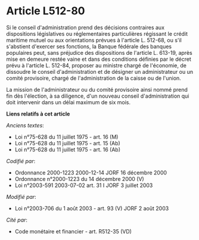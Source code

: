 # Article L512-80

Si le conseil d'administration prend des décisions contraires aux dispositions législatives ou réglementaires particulières
régissant le crédit maritime mutuel ou aux orientations prévues à l'article L. 512-68, ou s'il s'abstient d'exercer ses
fonctions, la Banque fédérale des banques populaires peut, sans préjudice des dispositions de l'article L. 613-19, après mise
en demeure restée vaine et dans des conditions définies par le décret prévu à l'article L. 512-84, proposer au ministre
chargé de l'économie, de dissoudre le conseil d'administration et de désigner un administrateur ou un comité provisoire,
chargé de l'administration de la caisse ou de l'union.

La mission de l'administrateur ou du comité provisoire ainsi nommé prend fin dès l'élection, à sa diligence, d'un nouveau
conseil d'administration qui doit intervenir dans un délai maximum de six mois.

**Liens relatifs à cet article**

_Anciens textes_:

  - Loi n°75-628 du 11 juillet 1975 - art. 16 (M)
  - Loi n°75-628 du 11 juillet 1975 - art. 15 (Ab)
  - Loi n°75-628 du 11 juillet 1975 - art. 16 (Ab)

_Codifié par_:

  - Ordonnance 2000-1223 2000-12-14 JORF 16 décembre 2000
  - Ordonnance n°2000-1223 du 14 décembre 2000 (V)
  - Loi n°2003-591 2003-07-02 art. 31 I JORF 3 juillet 2003

_Modifié par_:

  - Loi n°2003-706 du 1 août 2003 - art. 93 (V) JORF 2 août 2003

_Cité par_:

  - Code monétaire et financier - art. R512-35 (VD)
